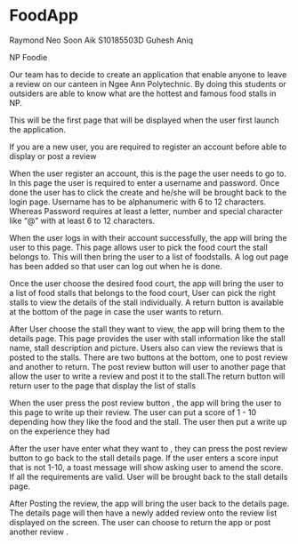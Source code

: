 # FoodApp

Raymond Neo Soon Aik S10185503D
Guhesh
Aniq

NP Foodie

Our team has to decide to create an application that enable anyone to leave a review on our canteen in Ngee Ann Polytechnic. By doing this students or outsiders are able to know what are the hottest and famous food stalls in NP.


This will be the first page that will be displayed when the user first launch the application.

			









If you are a new user, you are required to register an account before able to display or post a review


















When the user register an account, this is the page the user needs to go to. In this page the user is required to enter a username and password. Once done the user has to click the create and he/she will be brought back to the login page. Username has to be alphanumeric with 6 to 12 characters. Whereas Password requires at least a letter, number and special character like “@”  with at least  6 to 12 characters.    












  When the user logs in with their account successfully, the app will bring the user to this page. This page allows user to pick the food court the stall belongs to. This will then bring the user to a list of foodstalls. A log out page has been added so that user can log out when he is done.            
 

Once the user choose the desired food court, the app will bring the user to a list of food stalls that belongs to the food court, User can pick the right stalls to view the details of the stall individually. A return button is available at the bottom of the page in case the user wants to return.
















After User choose the stall they want to view, the app will bring them to the details page. This page provides the user with stall information like the stall name, stall description and picture.
Users also can view the reviews that is posted to the stalls. There are two buttons at the bottom, one to post review and another to return. The post review button will user to another page that allow the user to write a review and post it to the stall.The return button will return user to the page that display the list of stalls










When the user press the post review button , the app will bring the user to this page to write up their review. The user can put a score of 1 - 10 depending how they like the food and the stall. The user then put a write up on the experience they had



















After the user have enter what they want to , they can press the post review button to go back to the stall details page. If the user enters a score input that is not 1-10, a toast message will show asking user to amend the score. If all the requirements are valid. User will be brought back to the stall details page.
















After Posting the review, the app will bring the user back to the details page. The details page will then have a newly added review onto the review list displayed on the screen. The user can choose to return the app or post another review .

